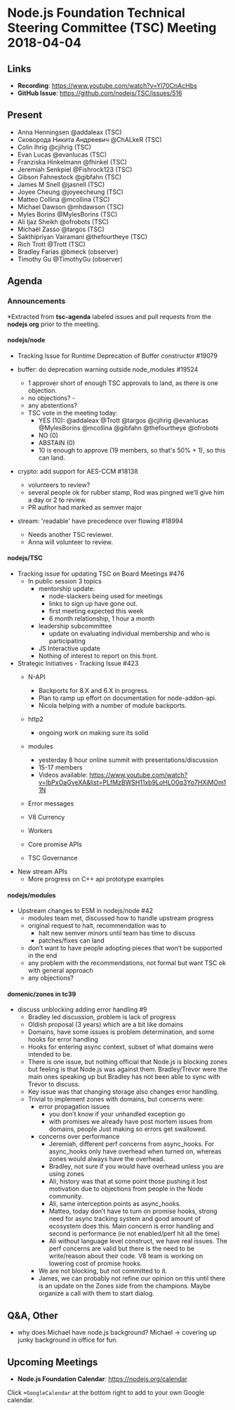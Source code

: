# Node.js Foundation Technical Steering Committee (TSC) Meeting 2018-04-04

## Links

* **Recording**:  https://www.youtube.com/watch?v=Yl70CnAcHbs
* **GitHub Issue**: https://github.com/nodejs/TSC/issues/516

## Present

* Anna Henningsen @addaleax (TSC)
* Сковорода Никита Андреевич @ChALkeR (TSC)
* Colin Ihrig @cjihrig (TSC)
* Evan Lucas @evanlucas (TSC)
* Franziska Hinkelmann @fhinkel (TSC)
* Jeremiah Senkpiel @Fishrock123 (TSC)
* Gibson Fahnestock @gibfahn (TSC)
* James M Snell @jasnell (TSC)
* Joyee Cheung @joyeecheung (TSC)
* Matteo Collina @mcollina (TSC)
* Michael Dawson @mhdawson (TSC)
* Myles Borins @MylesBorins (TSC)
* Ali Ijaz Sheikh @ofrobots (TSC)
* Michaël Zasso @targos (TSC)
* Sakthipriyan Vairamani @thefourtheye (TSC)
* Rich Trott @Trott (TSC)
* Bradley Farias @bmeck (observer)
* Timothy Gu @TimothyGu (observer)


## Agenda

### Announcements
 
*Extracted from **tsc-agenda** labeled issues and pull requests from the **nodejs org** prior to the meeting.


#### nodejs/node
* Tracking Issue for Runtime Deprecation of Buffer constructor #19079
* buffer: do deprecation warning outside node_modules #19524
  * 1 approver short of enough TSC approvals to land, as there is one objection.
  * no objections? - 
  * any abstentions? 
  * TSC vote in the meeting today:
      * YES (10): @addaleax @Trott @targos @cjihrig @evanlucas @MylesBorins @mcollina
        @gibfahn @thefourtheye @ofrobots
      * NO (0)
      * ABSTAIN (0)
      * 10 is enough to approve (19 members, so that's 50% + 1), so this can land.

* crypto: add support for AES-CCM #18138
  * volunteers to review?
  * several people ok for rubber stamp, Rod was pingned we’ll give him a day or 2 to 
    review.
  * PR author had marked as semver major

* stream: 'readable' have precedence over flowing #18994
  * Needs another TSC reviewer.  
  * Anna will volunteer to review.

#### nodejs/TSC
* Tracking issue for updating TSC on Board Meetings #476
  * In public session 3 topics
    * mentorship update.
      * node-slackers being used for meetings
      * links to sign up have gone out.
      * first meeting expected this week
      * 6 month relationship, 1 hour a month
    * leadership subcommittee
      * update on evaluating individual membership and who is participating
    *  JS Interactive update
      * Nothing of interest to report on this front.
* Strategic Initiatives - Tracking Issue #423
  * N-API 
    * Backports for 8.X and 6.X in progress.
    * Plan to ramp up effort on documentation for node-addon-api.
    * Nicola helping with a number of module backports.
  * http2
    * ongoing work on making sure its solid
  * modules
      * yesterday 8 hour online summit with presentations/discussion
      * 15-17 members
      *  Videos available: https://www.youtube.com/watch?v=IbPxOaGveXA&list=PLfMzBWSH11xb9LoHLO0q3Yo7HXjMOm11N

  * Error messages
  * V8 Currency
  * Workers
  * Core promise APIs
  * TSC Governance
 * New stream APIs
   * More progress on C++ api prototype examples

#### nodejs/modules
* Upstream changes to ESM in nodejs/node #42
  * modules team met, discussed how to handle upstream progress
  * original request to halt, recommendation was to
    * halt new semver minors until team has time to discuss
    * patches/fixes can land
  * don’t want to have people adopting pieces that won’t be supported in the end
  * any problem with the recommendations, not formal but want TSC ok with general approach
  * any objections?

#### domenic/zones in tc39
* discuss unblocking adding error handling #9
  * Bradley led discussion, problem is lack of progress
  * Oldish proposal (3 years) which are a bit like domains
  * Domains, have some issues is problem determination, and some hooks for error handling
  * Hooks for entering async context, subset of what domains were intended to be.
  * There is one issue, but nothing official that Node.js is blocking zones but feeling is that
     Node.js was against them. Bradley/Trevor were the main ones speaking up but Bradley
     has not been able to sync with Trevor to discuss. 
  * Key issue was that changing storage also changes error handling.
  * Trivial to implement zones with domains, but concerns were:
     * error propagation issues
       * you don’t know if your unhandled exception go
       * with promises we already have post mortem issues from domains, people
         Just making so errors get swallowed.
    * concerns over performance
      * Jeremiah, different perf concerns from async_hooks.  For async_hooks only
        have overhead when turned on, whereas zones would always have the overhead.
      * Bradley, not sure if you would have overhead unless you are using zones
      * Ali, history was that at some point those pushing it lost motivation due to objections
        from people in the Node community.
      * Ali, same interception points as async_hooks.  
      * Matteo, today don’t have to turn on promise hooks, strong need for async tracking
        system and good amount of ecosystem does this. Main concern is error handling
        and second is performance (ie not enabled/perf hit all the time)
      * Ali without language level construct, we have real issues.  The perf concerns are valid
        but there is the need to be write/reason about their code.  V8 team is working on lowering
     cost of promise hooks.
    * We are not blocking, but not committed to it.
    * James, we can probably not refine our opinion on this until there is an update on the Zones
      side from the champions.  Maybe organize a call with them to start dialog.

## Q&A, Other
* why does Michael have node.js background? Michael -> covering up junky background in office for fun.
## Upcoming Meetings

* **Node.js Foundation Calendar**: https://nodejs.org/calendar

Click `+GoogleCalendar` at the bottom right to add to your own Google calendar.


